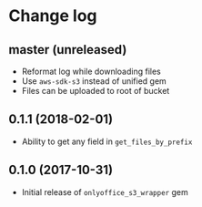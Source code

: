 # Change log

## master (unreleased)
* Reformat log while downloading files
* Use `aws-sdk-s3` instead of unified gem
* Files can be uploaded to root of bucket

## 0.1.1 (2018-02-01)
* Ability to get any field in `get_files_by_prefix`

## 0.1.0 (2017-10-31)
* Initial release of `onlyoffice_s3_wrapper` gem
